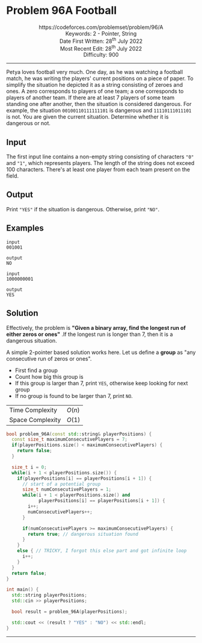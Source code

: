 # Problem 96A Football

<p align="center">
https://codeforces.com/problemset/problem/96/A <br />
Keywords: 2 - Pointer, String <br />
Date First Written: 28<sup>th</sup> July 2022 <br />
Most Recent Edit: 28<sup>th</sup> July 2022  <br />
Difficulty: 900
</p>
<hr>

Petya loves football very much. One day, as he was watching a football match, he was writing the players' current positions on a piece of paper. To simplify the situation he depicted it as a string consisting of zeroes and ones. A zero corresponds to players of one team; a one corresponds to players of another team. If there are at least 7 players of some team standing one after another, then the situation is considered dangerous. For example, the situation `00100110111111101` is dangerous and `11110111011101` is not. You are given the current situation. Determine whether it is dangerous or not.

## Input
The first input line contains a non-empty string consisting of characters `"0"` and `"1"`, which represents players. The length of the string does not exceed 100 characters. There's at least one player from each team present on the field.

## Output
Print `"YES"` if the situation is dangerous. Otherwise, print `"NO"`.

## Examples
```
input
001001

output
NO

input
1000000001

output
YES
```
## Solution
Effectively, the problem is **"Given a binary array, find the longest run of either zeros
or ones"** .If the longest run is longer than 7, then it is a dangerous situation.

A simple 2-pointer based solution works here. Let us define a **group** as "any consecutive
run of zeros or ones".
* First find a group
* Count how big this group is
* If this group is larger than 7, print `YES`, otherwise keep looking for next group
* If no group is found to be larger than 7, print `NO`.

|                   |               |
| ----------------- | ------------- |
| Time Complexity   | $O(n)$      |
| Space Complexity  | $O(1)$        |

```cpp
bool problem_96A(const std::string& playerPositions) {
  const size_t maximumConsecutivePlayers = 7;
  if(playerPositions.size() < maximumConsecutivePlayers) {
    return false;
  }

  size_t i = 0;
  while(i + 1 < playerPositions.size()) {
    if(playerPositions[i] == playerPositions[i + 1]) {
      // start of a potential group
      size_t numConsecutivePlayers = 1;
      while(i + 1 < playerPositions.size() and
            playerPositions[i] == playerPositions[i + 1]) {
        i++;
        numConsecutivePlayers++;
      }

      if(numConsecutivePlayers >= maximumConsecutivePlayers) {
        return true; // dangerous situation found
      }
    }
    else { // TRICKY, I forgot this else part and got infinite loop
      i++;
    }
  }
  return false;
}

int main() {
  std::string playerPositions;
  std::cin >> playerPositions;

  bool result = problem_96A(playerPositions);

  std::cout << (result ? "YES" : "NO") << std::endl;
}
```


---